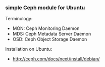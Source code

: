 ### simple Ceph module for Ubuntu


Terminology:
  - MON: Ceph Monitoring Daemon
  - MDS: Ceph Metadata Server Daemon
  - OSD: Ceph Object Storage Daemon


Installation on Ubuntu:
  - http://ceph.com/docs/next/install/debian/

